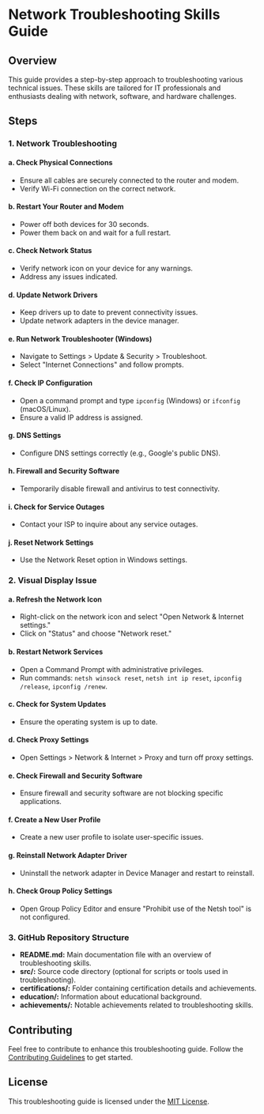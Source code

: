 # Network Troubleshooting Skills Guide

## Overview

This guide provides a step-by-step approach to troubleshooting various technical issues. These skills are tailored for IT professionals and enthusiasts dealing with network, software, and hardware challenges.

## Steps

### 1. Network Troubleshooting

#### a. Check Physical Connections
   - Ensure all cables are securely connected to the router and modem.
   - Verify Wi-Fi connection on the correct network.

#### b. Restart Your Router and Modem
   - Power off both devices for 30 seconds.
   - Power them back on and wait for a full restart.

#### c. Check Network Status
   - Verify network icon on your device for any warnings.
   - Address any issues indicated.

#### d. Update Network Drivers
   - Keep drivers up to date to prevent connectivity issues.
   - Update network adapters in the device manager.

#### e. Run Network Troubleshooter (Windows)
   - Navigate to Settings > Update & Security > Troubleshoot.
   - Select "Internet Connections" and follow prompts.

#### f. Check IP Configuration
   - Open a command prompt and type `ipconfig` (Windows) or `ifconfig` (macOS/Linux).
   - Ensure a valid IP address is assigned.

#### g. DNS Settings
   - Configure DNS settings correctly (e.g., Google's public DNS).

#### h. Firewall and Security Software
   - Temporarily disable firewall and antivirus to test connectivity.

#### i. Check for Service Outages
   - Contact your ISP to inquire about any service outages.

#### j. Reset Network Settings
   - Use the Network Reset option in Windows settings.

### 2. Visual Display Issue

#### a. Refresh the Network Icon
   - Right-click on the network icon and select "Open Network & Internet settings."
   - Click on "Status" and choose "Network reset."

#### b. Restart Network Services
   - Open a Command Prompt with administrative privileges.
   - Run commands: `netsh winsock reset`, `netsh int ip reset`, `ipconfig /release`, `ipconfig /renew`.

#### c. Check for System Updates
   - Ensure the operating system is up to date.

#### d. Check Proxy Settings
   - Open Settings > Network & Internet > Proxy and turn off proxy settings.

#### e. Check Firewall and Security Software
   - Ensure firewall and security software are not blocking specific applications.

#### f. Create a New User Profile
   - Create a new user profile to isolate user-specific issues.

#### g. Reinstall Network Adapter Driver
   - Uninstall the network adapter in Device Manager and restart to reinstall.

#### h. Check Group Policy Settings
   - Open Group Policy Editor and ensure "Prohibit use of the Netsh tool" is not configured.

### 3. GitHub Repository Structure

- **README.md:** Main documentation file with an overview of troubleshooting skills.
- **src/:** Source code directory (optional for scripts or tools used in troubleshooting).
- **certifications/:** Folder containing certification details and achievements.
- **education/:** Information about educational background.
- **achievements/:** Notable achievements related to troubleshooting skills.

## Contributing

Feel free to contribute to enhance this troubleshooting guide. Follow the [Contributing Guidelines](CONTRIBUTING.md) to get started.

## License

This troubleshooting guide is licensed under the [MIT License](LICENSE).

